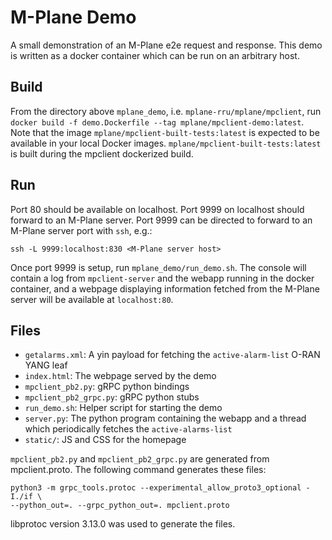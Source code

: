 # M-Plane Demo

A small demonstration of an M-Plane e2e request and response. This demo is
written as a docker container which can be run on an arbitrary host.

## Build

From the directory above `mplane_demo`, i.e. `mplane-rru/mplane/mpclient`, run 
`docker build -f demo.Dockerfile --tag mplane/mpclient-demo:latest`. Note that 
the image `mplane/mpclient-built-tests:latest` is expected to be available in
your local Docker images. `mplane/mpclient-built-tests:latest` is built during
the mpclient dockerized build.

## Run

Port 80 should be available on localhost. Port 9999 on localhost should forward
to an M-Plane server. Port 9999 can be directed to forward to an M-Plane server
port with `ssh`, e.g.:

```
ssh -L 9999:localhost:830 <M-Plane server host>
```

Once port 9999 is setup, run `mplane_demo/run_demo.sh`. The console will contain
a log from `mpclient-server` and the webapp running in the docker container, and
a webpage displaying information fetched from the M-Plane server will be
available at `localhost:80`.

## Files

- `getalarms.xml`: A yin payload for fetching the `active-alarm-list` O-RAN YANG leaf
- `index.html`: The webpage served by the demo
- `mpclient_pb2.py`: gRPC python bindings
- `mpclient_pb2_grpc.py`: gRPC python stubs
- `run_demo.sh`: Helper script for starting the demo
- `server.py`: The python program containing the webapp and a thread which
  periodically fetches the `active-alarms-list`
- `static/`: JS and CSS for the homepage

`mpclient_pb2.py` and `mpclient_pb2_grpc.py` are generated from mpclient.proto.
The following command generates these files:

```
python3 -m grpc_tools.protoc --experimental_allow_proto3_optional -I./if \
--python_out=. --grpc_python_out=. mpclient.proto
```

libprotoc version 3.13.0 was used to generate the files.
